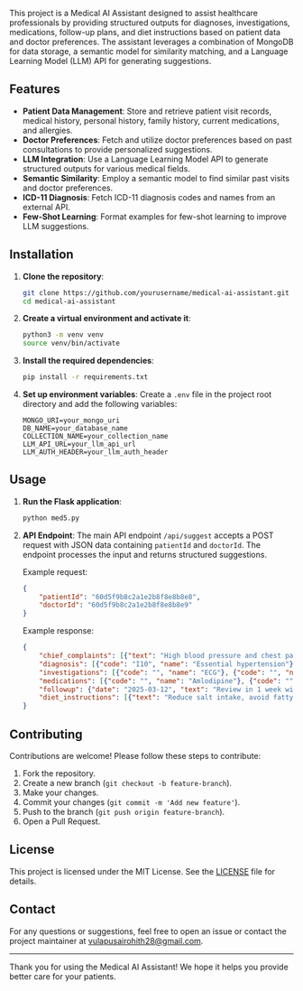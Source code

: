 
This project is a Medical AI Assistant designed to assist healthcare professionals by providing structured outputs for diagnoses, investigations, medications, follow-up plans, and diet instructions based on patient data and doctor preferences. The assistant leverages a combination of MongoDB for data storage, a semantic model for similarity matching, and a Language Learning Model (LLM) API for generating suggestions.

## Features

- **Patient Data Management**: Store and retrieve patient visit records, medical history, personal history, family history, current medications, and allergies.
- **Doctor Preferences**: Fetch and utilize doctor preferences based on past consultations to provide personalized suggestions.
- **LLM Integration**: Use a Language Learning Model API to generate structured outputs for various medical fields.
- **Semantic Similarity**: Employ a semantic model to find similar past visits and doctor preferences.
- **ICD-11 Diagnosis**: Fetch ICD-11 diagnosis codes and names from an external API.
- **Few-Shot Learning**: Format examples for few-shot learning to improve LLM suggestions.

## Installation

1. **Clone the repository**:
    ```bash
    git clone https://github.com/yourusername/medical-ai-assistant.git
    cd medical-ai-assistant
    ```

2. **Create a virtual environment and activate it**:
    ```bash
    python3 -m venv venv
    source venv/bin/activate
    ```

3. **Install the required dependencies**:
    ```bash
    pip install -r requirements.txt
    ```

4. **Set up environment variables**:
    Create a `.env` file in the project root directory and add the following variables:
    ```env
    MONGO_URI=your_mongo_uri
    DB_NAME=your_database_name
    COLLECTION_NAME=your_collection_name
    LLM_API_URL=your_llm_api_url
    LLM_AUTH_HEADER=your_llm_auth_header
    ```

## Usage

1. **Run the Flask application**:
    ```bash
    python med5.py
    ```

2. **API Endpoint**:
    The main API endpoint `/api/suggest` accepts a POST request with JSON data containing `patientId` and `doctorId`. The endpoint processes the input and returns structured suggestions.

    Example request:
    ```json
    {
        "patientId": "60d5f9b8c2a1e2b8f8e8b8e8",
        "doctorId": "60d5f9b8c2a1e2b8f8e8b8e9"
    }
    ```

    Example response:
    ```json
    {
        "chief_complaints": [{"text": "High blood pressure and chest pain."}],
        "diagnosis": [{"code": "I10", "name": "Essential hypertension"}],
        "investigations": [{"code": "", "name": "ECG"}, {"code": "", "name": "Chest X-ray"}],
        "medications": [{"code": "", "name": "Amlodipine"}, {"code": "", "name": "Nitroglycerin"}],
        "followup": {"date": "2025-03-12", "text": "Review in 1 week with ECG results."},
        "diet_instructions": [{"text": "Reduce salt intake, avoid fatty foods, increase potassium-rich foods"}]
    }
    ```

## Contributing

Contributions are welcome! Please follow these steps to contribute:

1. Fork the repository.
2. Create a new branch (`git checkout -b feature-branch`).
3. Make your changes.
4. Commit your changes (`git commit -m 'Add new feature'`).
5. Push to the branch (`git push origin feature-branch`).
6. Open a Pull Request.

## License

This project is licensed under the MIT License. See the [LICENSE](http://_vscodecontentref_/1) file for details.

## Contact

For any questions or suggestions, feel free to open an issue or contact the project maintainer at [vulapusairohith28@gmail.com](mailto:vulapusairohith28@gmail.com).

---

Thank you for using the Medical AI Assistant! We hope it helps you provide better care for your patients.
